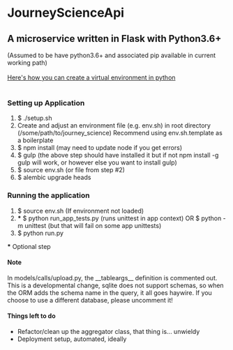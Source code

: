 <h1>JourneyScienceApi</hi>

<h2>A microservice written in Flask with Python3.6+</h2>

(Assumed to be have python3.6+ and associated pip available in current working path)
<br>
<br>
<a href='https://docs.python.org/3.6/library/venv.html'>Here's how you can create a virtual environment in python</a>
<br>
<br>
<h3>Setting up Application</h3>
<ol>
    <li>$ ./setup.sh</li>
    <li>Create and adjust an environment file (e.g. env.sh) in root directory 
    (/some/path/to/journey_science) 
    Recommend using env.sh.template as a boilerplate
    <li>$ npm install (may need to update node if you get errors)</li>
    <li>$ gulp (the above step should have installed it but if not npm install -g gulp will work, or however else you want to install gulp)</li>
    <li>$ source env.sh (or file from step #2)</li>
    <li>$ alembic upgrade heads</li>
</ol>

<h3>Running the application</h3>
<ol>
    <li>$ source env.sh (If environment not loaded) 
    <li> <strong>*</strong>  $ python run_app_tests.py 
        (runs unittest in app context) OR $ python -m unittest (but that will fail on some app unittests) 
    </li>
    <li>$ python run.py</li>
</ol>

<strong>*</strong> Optional step

<h4>Note</h4>
<p>In models/calls/upload.py, the __tableargs__ definition is commented out. This is a developmental change, sqlite does not support schemas, so when the ORM adds the schema name in the query, it all goes haywire. If you choose to use a different database, please uncomment it! </p>

<h4>Things left to do</h4>
<ul>
    <li>Refactor/clean up the aggregator class, that thing is... unwieldy</li>
    <li>Deployment setup, automated, ideally</li>
</ul>
